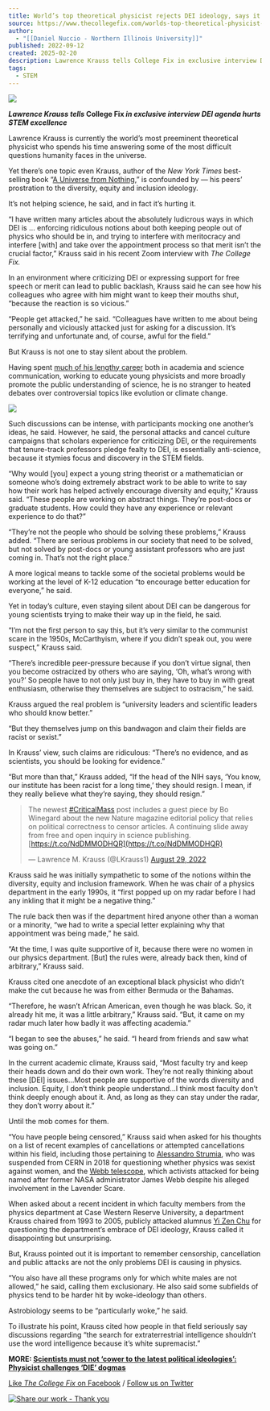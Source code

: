 ```yaml
---
title: World’s top theoretical physicist rejects DEI ideology, says it’s anti-science | The College Fix
source: https://www.thecollegefix.com/worlds-top-theoretical-physicist-rejects-dei-ideology-says-its-anti-science/
author:
  - "[[Daniel Nuccio - Northern Illinois University]]"
published: 2022-09-12
created: 2025-02-20
description: Lawrence Krauss tells College Fix in exclusive interview DEI agenda hurts STEM excellence.
tags:
  - STEM
---
```

![](https://www.thecollegefix.com/wp-content/uploads/2022/09/Kraussmontage-370x242.jpg)

***Lawrence Krauss tells* College Fix *in exclusive interview DEI agenda hurts STEM excellence***

Lawrence Krauss is currently the world’s most preeminent theoretical physicist who spends his time answering some of the most difficult questions humanity faces in the universe.

Yet there’s one topic even Krauss, author of the *New York Times* best-selling book “[A Universe from Nothing](https://www.amazon.com/Universe-Nothing-There-Something-Rather/dp/1451624468),” is confounded by — his peers’ prostration to the diversity, equity and inclusion ideology.

It’s not helping science, he said, and in fact it’s hurting it.

“I have written many articles about the absolutely ludicrous ways in which DEI is … enforcing ridiculous notions about both keeping people out of physics who should be in, and trying to interfere with meritocracy and interfere \[with\] and take over the appointment process so that merit isn’t the crucial factor,” Krauss said in his recent Zoom interview with *The College Fix.*

In an environment where criticizing DEI or expressing support for free speech or merit can lead to public backlash, Krauss said he can see how his colleagues who agree with him might want to keep their mouths shut, “because the reaction is so vicious.”

“People get attacked,” he said. “Colleagues have written to me about being personally and viciously attacked just for asking for a discussion. It’s terrifying and unfortunate and, of course, awful for the field.”

But Krauss is not one to stay silent about the problem.

Having spent [much of his lengthy career](https://www.lawrencemkrauss.com/about) both in academia and science communication, working to educate young physicists and more broadly promote the public understanding of science, he is no stranger to heated debates over controversial topics like evolution or climate change.

![](https://www.thecollegefix.com/wp-content/uploads/2022/09/KrausswebsitescreenshotNEW.jpg)

Such discussions can be intense, with participants mocking one another’s ideas, he said. However, he said, the personal attacks and cancel culture campaigns that scholars experience for criticizing DEI, or the requirements that tenure-track professors pledge fealty to DEI, is essentially anti-science, because it stymies focus and discovery in the STEM fields.

“Why would \[you\] expect a young string theorist or a mathematician or someone who’s doing extremely abstract work to be able to write to say how their work has helped actively encourage diversity and equity,” Krauss said. “These people are working on abstract things. They’re post-docs or graduate students. How could they have any experience or relevant experience to do that?”

“They’re not the people who should be solving these problems,” Krauss added. “There are serious problems in our society that need to be solved, but not solved by post-docs or young assistant professors who are just coming in. That’s not the right place.”

A more logical means to tackle some of the societal problems would be working at the level of K-12 education “to encourage better education for everyone,” he said.

Yet in today’s culture, even staying silent about DEI can be dangerous for young scientists trying to make their way up in the field, he said.

“I’m not the first person to say this, but it’s very similar to the communist scare in the 1950s, McCarthyism, where if you didn’t speak out, you were suspect,” Krauss said.

“There’s incredible peer-pressure because if you don’t virtue signal, then you become ostracized by others who are saying, ‘Oh, what’s wrong with you?’ So people have to not only just buy in, they have to buy in with great enthusiasm, otherwise they themselves are subject to ostracism,” he said.

Krauss argued the real problem is “university leaders and scientific leaders who should know better.”

“But they themselves jump on this bandwagon and claim their fields are racist or sexist.”

In Krauss’ view, such claims are ridiculous: “There’s no evidence, and as scientists, you should be looking for evidence.”

“But more than that,” Krauss added, “If the head of the NIH says, ‘You know, our institute has been racist for a long time,’ they should resign. I mean, if they really believe what they’re saying, they should resign.”

> The newest [#CriticalMass](https://twitter.com/hashtag/CriticalMass?src=hash&ref_src=twsrc%5Etfw) post includes a guest piece by Bo Winegard about the new Nature magazine editorial policy that relies on political correctness to censor articles. A continuing slide away from free and open inquiry in science publishing.[https://t.co/NdDMMODHQR](https://t.co/NdDMMODHQR)
> 
> — Lawrence M. Krauss (@LKrauss1) [August 29, 2022](https://twitter.com/LKrauss1/status/1564276483757056002?ref_src=twsrc%5Etfw)

Krauss said he was initially sympathetic to some of the notions within the diversity, equity and inclusion framework. When he was chair of a physics department in the early 1990s, it “first popped up on my radar before I had any inkling that it might be a negative thing.”

The rule back then was if the department hired anyone other than a woman or a minority, “we had to write a special letter explaining why that appointment was being made,” he said.

“At the time, I was quite supportive of it, because there were no women in our physics department. \[But\] the rules were, already back then, kind of arbitrary,” Krauss said.

Krauss cited one anecdote of an exceptional black physicist who didn’t make the cut because he was from either Bermuda or the Bahamas.

“Therefore, he wasn’t African American, even though he was black. So, it already hit me, it was a little arbitrary,” Krauss said. “But, it came on my radar much later how badly it was affecting academia.”

“I began to see the abuses,” he said. “I heard from friends and saw what was going on.”

In the current academic climate, Krauss said, “Most faculty try and keep their heads down and do their own work. They’re not really thinking about these \[DEI\] issues…Most people are supportive of the words diversity and inclusion. Equity, I don’t think people understand…I think most faculty don’t think deeply enough about it. And, as long as they can stay under the radar, they don’t worry about it.”

Until the mob comes for them.

“You have people being censored,” Krauss said when asked for his thoughts on a list of recent examples of cancellations or attempted cancellations within his field, including those pertaining to [Alessandro Strumia](https://www.thecollegefix.com/cern-suspends-professor-after-saying-men-are-discriminated-against-in-stem-fields/), who was suspended from CERN in 2018 for questioning whether physics was sexist against women, and the [Webb telescope](https://www.thecollegefix.com/queer-agender-feminist-physicist-still-cheesed-at-homophobic-nasa-telescope/), which activists attacked for being named after former NASA administrator James Webb despite his alleged involvement in the Lavender Scare.

When asked about a recent incident in which faculty members from the physics department at Case Western Reserve University, a department Krauss chaired from 1993 to 2005, publicly attacked alumnus [Yi Zen Chu](https://www.thecollegefix.com/scientists-must-not-cower-to-the-latest-political-ideologies-physicist-challenges-die-dogmas/) for questioning the department’s embrace of DEI ideology, Krauss called it disappointing but unsurprising.

But, Krauss pointed out it is important to remember censorship, cancellation and public attacks are not the only problems DEI is causing in physics.

“You also have all these programs only for which white males are not allowed,” he said, calling them exclusionary. He also said some subfields of physics tend to be harder hit by woke-ideology than others.

Astrobiology seems to be “particularly woke,” he said.

To illustrate his point, Krauss cited how people in that field seriously say discussions regarding “the search for extraterrestrial intelligence shouldn’t use the word intelligence because it’s white supremacist.”

**MORE: [Scientists must not ‘cower to the latest political ideologies’: Physicist challenges ‘DIE’ dogmas](https://www.thecollegefix.com/scientists-must-not-cower-to-the-latest-political-ideologies-physicist-challenges-die-dogmas/)**

[Like *The College Fix* on Facebook](https://www.facebook.com/TheCollegeFix/) / [Follow us on Twitter](https://twitter.com/CollegeFix)

[![Share our work - Thank you](https://www.thecollegefix.com/wp-content/uploads/2024/12/TCF_Call2Action_01.jpg)](https://www.thecollegefix.com/sharing-our-work-makes-a-big-difference-thank-you/)